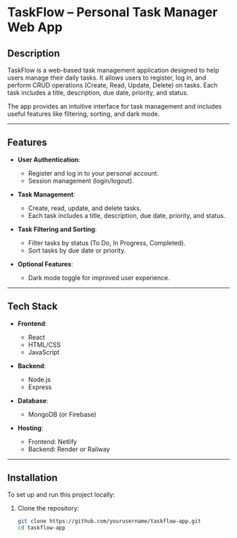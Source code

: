 # TaskFlow – Personal Task Manager Web App

## Description

TaskFlow is a web-based task management application designed to help users manage their daily tasks. It allows users to register, log in, and perform CRUD operations (Create, Read, Update, Delete) on tasks. Each task includes a title, description, due date, priority, and status.

The app provides an intuitive interface for task management and includes useful features like filtering, sorting, and dark mode.

---

## Features

- **User Authentication**:
  - Register and log in to your personal account.
  - Session management (login/logout).
  
- **Task Management**: 
  - Create, read, update, and delete tasks.
  - Each task includes a title, description, due date, priority, and status.
  
- **Task Filtering and Sorting**: 
  - Filter tasks by status (To Do, In Progress, Completed).
  - Sort tasks by due date or priority.

- **Optional Features**:
  - Dark mode toggle for improved user experience. 

---

## Tech Stack

- **Frontend**: 
  - React
  - HTML/CSS
  - JavaScript

- **Backend**: 
  - Node.js
  - Express
  
- **Database**: 
  - MongoDB (or Firebase)

- **Hosting**: 
  - Frontend: Netlify
  - Backend: Render or Railway

---

## Installation

To set up and run this project locally:

1. Clone the repository:
   ```bash
   git clone https://github.com/yourusername/taskflow-app.git
   cd taskflow-app
